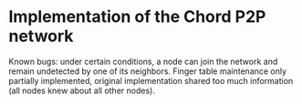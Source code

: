 # Implementation of the Chord P2P network

Known bugs: under certain conditions, a node can join the network and remain undetected by one of its neighbors. Finger table maintenance only partially implemented, original implementation shared too much information (all nodes knew about all other nodes).
